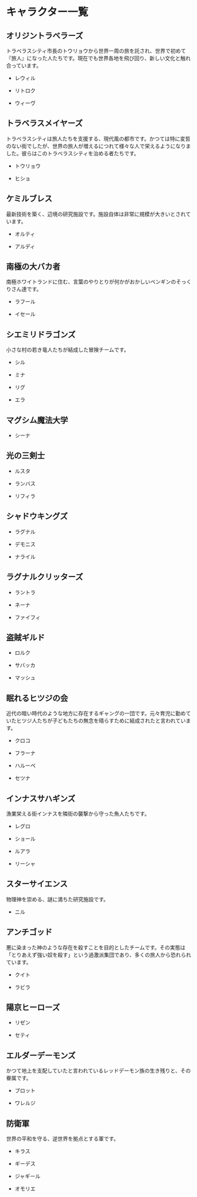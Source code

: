 # キャラクター一覧

## オリジントラベラーズ

トラベラスシティ市長のトウリョウから世界一周の旅を託され、世界で初めて『旅人』になった人たちです。現在でも世界各地を飛び回り、新しい文化と触れ合っています。

- レウィル

- リトロク

- ウィーヴ

## トラベラスメイヤーズ

トラベラスシティは旅人たちを支援する、現代風の都市です。かつては特に変哲のない街でしたが、世界の旅人が増えるにつれて様々な人で栄えるようになりました。彼らはこのトラベラスシティを治める者たちです。

- トウリョウ

- ヒショ

## ケミルブレス

最新技術を築く、辺境の研究施設です。施設自体は非常に規模が大きいとされています。

- オルティ

- アルディ

## 南極の大バカ者

南極ホワイトランドに住む、言葉のやりとりが何かがおかしいペンギンのそっくりさん達です。

- ラフール

- イセール

## シエミリドラゴンズ

小さな村の若き竜人たちが結成した冒険チームです。

- シル

- ミナ

- リグ

- エラ

## マグシム魔法大学

- シーナ

## 光の三剣士

- ルスタ

- ランバス

- リフィラ

## シャドウキングズ

- ラグナル

- デモニス

- ナライル

## ラグナルクリッターズ

- ラントラ

- ネーナ

- ファイフィ

## 盗賊ギルド

- ロルク

- サバッカ

- マッシュ

## 眠れるヒツジの会

近代の暗い時代のような地方に存在するギャングの一団です。元々育児に勤めていたヒツジ人たちが子どもたちの無念を晴らすために結成されたと言われています。

- クロコ

- フラーナ

- ハルーペ

- セツナ

## インナスサハギンズ

漁業栄える街インナスを隣街の襲撃から守った魚人たちです。

- レグロ

- ショール

- ルアラ

- リーシャ

## スターサイエンス

物理神を崇める、謎に満ちた研究施設です。

- ニル

## アンチゴッド

悪に染まった神のような存在を殺すことを目的としたチームです。その実態は「とりあえず強い奴を殺す」という過激派集団であり、多くの旅人から恐れられています。

- クイト

- ラビラ

## 陽京ヒーローズ

- リゼン

- セティ

## エルダーデーモンズ

かつて地上を支配していたと言われているレッドデーモン族の生き残りと、その眷属です。

- ブロット

- ワレルジ

## 防衛軍

世界の平和を守る、逆世界を拠点とする軍です。

- キラス

- ギーデス

- ジャギール

- オモリエ
